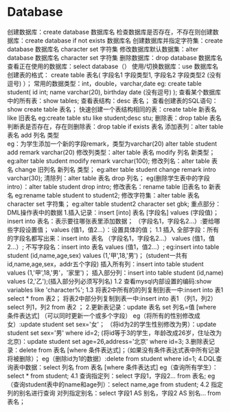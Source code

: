 # Database
创建数据库：create database 数据库名
检查数据库是否存在，不存在则创建数据库：create database if not exists 数据库名
创建数据库并指定字符集：create database 数据库名 character set 字符集
修改数据库默认数据集：alter database 数据库名 character set 字符集
删除数据库：drop database 数据库名
查看正在使用的数据库：select database（）
使用/切换数据库：use 数据库名
创建表的格式：
create table 表名(
  字段名1 字段类型1,
  字段名2 字段类型2    (没有逗号)
）；
常用的数据类型：int，double，varchar,date
eg:
create table student(
  id int;
  name varchar(20),
  birthday date   (没有逗号)
);
查看某个数据库中的所有表：show tables;
查看表结构：desc 表名；
查看创建表的SQL语句：show create table 表名；
快速创建一个表结构相同的表：create table 新表名 like 旧表名   eg:create table stu like student;desc stu;
删除表：drop table 表名
判断表是否存在，存在则删除表：drop table if exists 表名
添加表列：alter table 表名 add 列名 类型     
eg：为学生添加一个新的字段remark，类型为varchar(20)
  alter table student add remark varchar(20)
修改列类型：alter table 表名 modify 列名 新类型；       eg:alter table student modify remark varchar(100);
修改列名：alter table 表名 change 旧列名 新列名 类型；   eg:alter table student change remark intro varchar(30);
清除列：alter table 表名 drop 列名；     eg(删除学生表中的字段intro）：alter table student drop intro;
修改表名：rename table 旧表名 to 新表名      eg:rename table student to student2;
修改字符集：alter table 表名 character set 字符集；   eg:alter table student2 character set gbk;
重点部分：
DML操作表中的数据
1.插入记录：insert [into] 表名 [字段名] values (字段值)；
            insert into 表名：表示要往哪张表里添加数据；
            （字段名1，字段名2...）:要给哪些字段设置值；
            values (值1，值2...）：设置具体的值；
  1.1 插入    全部字段：所有的字段名都写出来：insert into 表名 （字段名1，字段名2...） values (值1，值2...）;
                     不写字段名：insert into 表名 values (值1，值2...）;
                     eg:insert into table student (id,name,age,sex) values (1,'甲',18,'男')；
                         (student一共有id,name,age,sex，addr五个字段)
                        插入所有列：insert into table student values (1,'甲',18,'男'，'家里')；
                        插入部分列：insert into table student (id,name) values (2,'乙');(插入部分列必须写列名)
  1.2 查看mysql内部设置的编码:show variables like 'character%';
  1.3 将表2中所有的的列复制到表一中:insert into  表1 select * from 表2；
      将表2中部分列复制到表一中:insert into 表1 （列1，列2） select 列1，列2 from 表2 ；
2.更新表记录：update 表名 set 列名=值 [where 条件表达式]        （可以同时更新一个或多个字段）
            eg（将所有的性别修改成女）:update student set sex='女'；
               （将id为2的学生性别修改为男）：update student set sex='男' where id=2;
               (将id等于3的学生，年龄改成26岁，住址改为北京)：update student set age=26,address='北京' where id=3;
3.删除表记录：delete from 表名 [where 条件表达式]；（如果没有条件表达式表中所有记录将被删除）；
            eg（删除id为1的数据）:delete from student where id=1;
4.DQL查询表中数据：select 列名 from 表名 [where 条件表达式]
                eg（查询所有学生）：select * from student;
  4.1 查询指定列：select 字段1，字段2... from 表名;
              eg（查询student表中的name和age列）：select name,age from student;
  4.2 指定列的别名进行查询
        对列指定别名：select 字段1 AS 别名，字段2 AS 别名... from 表名；

            
                     
                     
                     
                     
                     
                     
                     
                     
                     
                     
                     
                     
                     
                     
                     
                     
                     
                     
                     
                     
                     
                     
                     
                     
                     
                  
